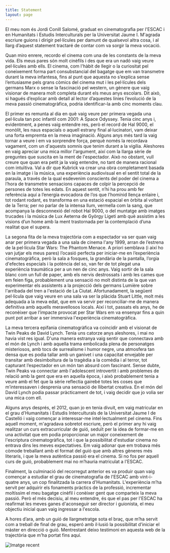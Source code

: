 ```yaml
---
title: Statement
layout: page
---
```


El meu nom és Jordi Conill Salomé, graduat en cinematografia per l'ESCAC i en Humanitats i Estudis Interculturals per la Universitat Jaume I. M'agrada escriure guions i dirigir pel·lícules per damunt de qualsevol altra cosa, i al llarg d’aquest statement tractaré de contar com va sorgir la meva vocació.  

Quan miro enrere, recordo el cinema com una de les constants de la meva vida. Els meus pares són molt cinèfils i des que era un nadó vaig veure pel·lícules amb ells. El cinema, com l'hàbit de llegir o la curiositat pel coneixement forma part consubstancial del bagatge que em van transmetre durant la meva infantesa, fins al punt que aquesta no s’explica sense l’entusiasme pels grans còmics del cinema mut i les pel·lícules dels germans Marx o sense la fascinació pel western, un gènere que vaig visionar de manera molt completa durant els meus anys escolars. Dit això, si hagués d’explicar amb detall al lector d’aquestes línies l’evolució de la meva passió cinematogràfica, podria identificar-la amb cinc moments clau. 

El primer es remunta al dia en què vaig veure per primera vegada una pel·lícula tan poc infantil com 2001: A Space Odyssey. Tenia cinc anys i, evidentment, a penes vaig entendre res, però el record de Hal 9000, el monòlit, les naus espacials o aquell estrany final al·lucinatori, vam deixar una forta empremta en la meva imaginació. Alguns anys més tard la vaig tornar a veure i em va sorprendre força, perquè només la recordava vagament, com un d'aquests somnis que tenim durant a la vigília. Aleshores en vaig apreciar una mica millor l'argument, així com la llarga sèrie de preguntes que suscita en la ment de l'espectador. Això no obstant, vull creure que quan era petit ja la vaig entendre, no tant de manera racional com intuïtiva. Val a dir que Kubrick va crear una obra completament basada en la imatge i la música, una experiència audiovisual en el sentit total de la paraula, a través de la qual esdevenim conscients del poder del cinema a l’hora de transmetre sensacions capaces de colpir la percepció de persones de totes les edats. En aquest sentit, n’hi ha prou amb fer referència aquí a l’energia evocadora de l’os que l’homínid llença enlaire i, tot rodant rodant, es transforma en una estació espacial en òrbita al voltant de la Terra; per no parlar de la intensa llum, vermella com la sang, que acompanya la desconnexió del robot Hal 9000, o del muntatge amb imatges trucades i la música de Lux Aeterna de György Ligeti amb què assistim a les visions d’un home amb la ment trastornada per la contemplació d’una realitat que el supera.

La segona fita de la meva trajectòria com a espectador va ser quan vaig anar per primera vegada a una sala de cinema l'any 1999, arran de l’estrena de la pel·lícula Star Wars: The Phantom Menace. A priori semblava (i així ho van jutjar els meus pares) l’ocasió perfecta per iniciar-me en l’experiència cinematogràfica, però la sala a fosques, la grandària de la pantalla, l’orgia d'efectes especials i la potència del so, van fer de tot plegat una experiència traumàtica per a un nen de cinc anys. Vaig sortir de la sala blanc com un full de paper, amb els nervis destrossats i amb les cames que em feien figa, probablement una sensació no molt distinta de la que van experimentar els assistents a la projecció dels germans Lumière sobre l'arribada del tren a l'estació de La Ciutat. Afortunadament, la següent pel·lícula que vaig veure en una sala va ser la plàcida Stuart Little, molt més adequada a la meva edat, que em va servir per reconciliar-me de manera definitiva amb aquells meravellosos locals. Així i tot, passats els anys, he de reconèixer que l’impacte provocat per Star Wars em va ensenyar fins a quin punt pot arribar a ser immersiva l'experiència cinematogràfica. 

La meva tercera epifania cinematogràfica va coincidir amb el visionat de Twin Peaks de David Lynch. Tenia uns catorze anys aleshores, i mai no havia vist res igual. D'una manera estranya vaig sentir que connectava amb el món de Lynch i amb aquella trama embolicada plena de personatges misteriosos, amb tocs de surrealisme i humor negre, una atmosfera tan densa que es podia tallar amb un ganivet i una capacitat envejable per transitar amb desimboltura de la tragèdia a la comèdia i al terror, tot capturant l’espectador en un món tan absurd com fascinant. Sense dubte, Twin Peaks va connectar amb l'adolescent introvertit i amb problemes de relació amb la gent que era en aquella època, i això probablement tenia a veure amb el fet que la sèrie reflectia gairebé totes les coses que m’interessaven i desprenia una sensació de llibertat creativa. En el món del David Lynch podia passar pràcticament de tot, i vaig decidir que jo volia ser una mica com ell. 

Alguns anys després, el 2012, quan jo en tenia divuit, em vaig matricular en el grau d'Humanitats i Estudis Interculturals de la Universitat Jaume I de Castelló i vaig començar a interessar-me intel·lectualment pel cinema. Fins aquell moment, m'agradava sobretot escriure, però el primer any hi vaig realitzar un curs extracurricular de guió, seduït per la idea de formar-me en una activitat que em podia proporcionar un major coneixement de l'escriptura cinematogràfica, tot i que la possibilitat d'estudiar cinema no entrava dins les meves expectatives. Em vaig adonar que em trobava més còmode treballant amb el format del guió que amb altres gèneres més literaris, i que la meva autèntica passió era el cinema. Si no fos per aquell curs de guió, probablement mai no m’hauria matriculat a l'ESCAC. 

Finalment, la culminació del recorregut anterior es va produir quan vaig començar a estudiar el grau de cinematografia de l'ESCAC amb vint-i-quatre anys, un cop finalitzada la carrera d'Humanitats. L'experiència m’ha servit per adquirir els fonaments pràctics de la professió, incrementar moltíssim el meu bagatge cinèfil i conèixer gent que comparteix la meva passió. Però el més decisiu, al meu entendre, és que el pas per l'ESCAC ha reafirmat les meves ganes d'aconseguir ser director i guionista, el meu objectiu inicial quan vaig ingressar a l'escola. 

A hores d’ara, amb un guió de llargmetratge sota el braç, que m’ha servit com a treball de final de grau, esperó amb il·lusió la possibilitat d’iniciar el màster en direcció o guió. Mentrestant deixo testimoni en aquesta web de la trajectòria que m’ha portat fins aquí.

![Imatge recent](/WhatATheme/assets/images/me/Statement.jpg)
